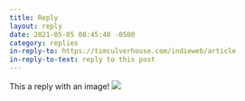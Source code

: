 ```yaml
---
title: Reply
layout: reply
date: 2021-05-05 08:45:40 -0500
category: replies
in-reply-to: https://timculverhouse.com/indieweb/article
in-reply-to-text: reply to this post
---
```


This a reply with an image! <img src="http://placekitten.com/600/600">

<a href="https://indieforums.net/threads/6aff42f9e1e3e163.html" class="u-syndication"></a>
